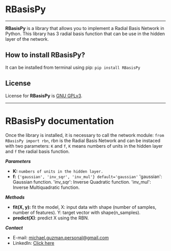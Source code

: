 # RBasisPy
***
**RBasisPy** is a library that allows you to implement a Radial Basis Network in Python. This library has 3 radial basis function that can be use in the hidden layer of the network.

## How to install RBasisPy?
It can be installed from terminal using pip: `pip install RBasisPy`

## License
License for **RBasisPy** is [GNU GPLv3](https://www.gnu.org/licenses/gpl-3.0.html).
***
# RBasisPy documentation
Once the library is installed, it is necessary to call the network module: `from RBasisPy import rbn`, rbn is the Radial Basis Network and can be instaced with two parameters: `K` and `f`, `K` means numbers of units in the hidden layer and `f` the radial basis function.

***Parameters***
 - **K:** `numbers of units in the hidden layer.`
 - **f:** `{'gaussian', 'inv_sqr', 'inv_mul'} default='gaussian'`
		'gaussian': Gaussian function.
		'inv_sqr': Inverse Quadratic function.
		'inv_mul': Inverse Multiquadratic function.

***Methods***

 - **fit(X, y):** fit the model, X: input data with shape (number of samples, number of features). Y: target vector with shape(n_samples).
 - **predict(X)**: predict X using the RBN. 

***Contact***

 - E-mail: michael.guzman.personal@gmail.com
 - LinkedIn: [Click here](https://www.linkedin.com/in/dguzmanmichael/)
